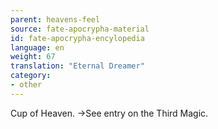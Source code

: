 ```yaml
---
parent: heavens-feel
source: fate-apocrypha-material
id: fate-apocrypha-encylopedia
language: en
weight: 67
translation: "Eternal Dreamer"
category:
- other
---
```


Cup of Heaven.
→See entry on the Third Magic.
